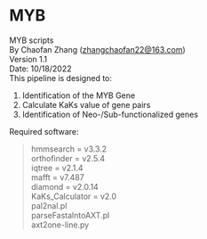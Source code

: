 # MYB

MYB scripts  
By Chaofan Zhang (zhangchaofan22@163.com)  
Version 1.1  
Date: 10/18/2022  
This pipeline is designed to:

1. Identification of the MYB Gene
2. Calculate KaKs value of gene pairs
3. Identification of Neo-/Sub-functionalized genes

Required software:

> hmmsearch = v3.3.2  
> orthofinder = v2.5.4  
> iqtree = v2.1.4  
> mafft = v7.487  
> diamond = v2.0.14  
> KaKs_Calculator = v2.0  
> pal2nal.pl  
> parseFastalntoAXT.pl   
> axt2one-line.py  

